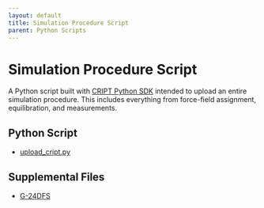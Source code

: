 ```yaml
---
layout: default
title: Simulation Procedure Script
parent: Python Scripts
---
```


# Simulation Procedure Script

A Python script built with [CRIPT Python SDK](https://pypi.org/project/cript/) intended to upload an entire simulation procedure. This includes everything from force-field assignment, equilibration, and measurements.

## Python Script
* [upload_cript.py](python_sdk_scripts/simulation_procedure/upload_cript.py)

## Supplemental Files
* [G-24DFS](https://github.com/C-Accel-CRIPT/criptscripts/tree/master/scripts/python_sdk_scripts/simulation_procedure/G-24DFS)
